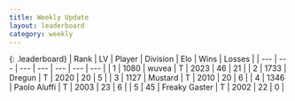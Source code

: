 ```yaml
---
title: Weekly Update
layout: leaderboard
category: weekly
---
```


{: .leaderboard}
| Rank | LV | Player | Division | Elo | Wins | Losses |
| --- | --- | --- | --- | --- | --- | --- |
| <span data-change="16">1</span> | 1080 | <span title="ID: 740957">wuvea</span> | T | <span data-change="253">2023</span> | <span data-change="42">46</span> | <span data-change="19">21</span> |
| <span data-change="8">2</span> | 1733 | <span title="ID: 337810">Dregun</span> | T | <span data-change="200">2020</span> | <span data-change="18">20</span> | <span data-change="3">5</span> |
| <span data-change="55">3</span> | 1127 | <span title="ID: 611082">Mustard</span> | T | <span data-change="325">2010</span> | <span data-change="19">20</span> | <span data-change="2">6</span> |
| <span data-change="2">4</span> | 1346 | <span title="ID: 512212">Paolo Aluffi</span> | T | <span data-change="152">2003</span> | <span data-change="18">23</span> | <span data-change="6">6</span> |
| <span data-change="-">5</span> | 45 | <span title="ID: 741707">Freaky Gaster</span> | T | <span data-change="-">2002</span> | <span data-change="-">22</span> | <span data-change="-">0</span> |